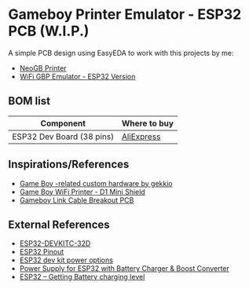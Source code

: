 # Gameboy Printer Emulator - ESP32 PCB (W.I.P.)
A simple PCB design using EasyEDA to work with this projects by me:
* [NeoGB Printer](https://github.com/zenaro147/NeoGB-Printer)
* [WiFi GBP Emulator - ESP32 Version](https://github.com/zenaro147/wifi-gbp-emulator/tree/feature/v3-esp32)

## BOM list
| Component | Where to buy |
| --- | --- |
| ESP32 Dev Board (38 pins) | [AliExpress](https://a.aliexpress.com/_mKXR5OW) |

## Inspirations/References
* [Game Boy -related custom hardware by gekkio](https://github.com/Gekkio/gb-hardware)
* [Game Boy WiFi Printer - D1 Mini Shield](https://github.com/cristofercruz/gbp-esp-shield-pcb)
* [Gameboy Link Cable Breakout PCB](https://github.com/Palmr/gb-link-cable)

## External References
* [ESP32-DEVKITC-32D](https://www.snapeda.com/parts/ESP32-DEVKITC-32D/Espressif%20Systems/view-part/)
* [ESP32 Pinout](https://4.bp.blogspot.com/-nGLtB2nUrDg/Wp6DQbzcJMI/AAAAAAAABq0/A6Z46p0SQSEdERWocWL94oUmeATMQre4wCLcBGAs/s1600/3.png)
* [ESP32 dev kit power options](https://techexplorations.com/guides/esp32/begin/power/)
* [Power Supply for ESP32 with Battery Charger & Boost Converter](https://how2electronics.com/power-supply-for-esp32-with-boost-converter-battery-charger/#37V_to_5V_Step-Up_Boost_Converter_Module)
* [ESP32 – Getting Battery charging level](https://www.pangodream.es/esp32-getting-battery-charging-level)
